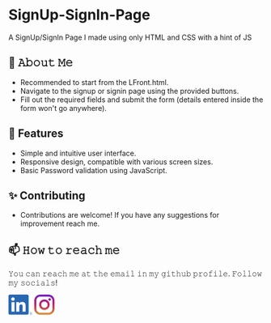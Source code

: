 # SignUp-SignIn-Page
A SignUp/SignIn Page I made using only HTML and CSS with a hint of JS 

## 👦 𝙰𝚋𝚘𝚞𝚝 𝙼𝚎
- Recommended to start from the LFront.html.
- Navigate to the signup or signin page using the provided buttons.
- Fill out the required fields and submit the form (details entered inside the form won't go anywhere).

## 📱 Features
- Simple and intuitive user interface.
- Responsive design, compatible with various screen sizes.
- Basic Password validation using JavaScript.

## ✨ Contributing
- Contributions are welcome! If you have any suggestions for improvement reach me.

## 📫 𝙷𝚘𝚠 𝚝𝚘 𝚛𝚎𝚊𝚌𝚑 𝚖𝚎
𝚈𝚘𝚞 𝚌𝚊𝚗 𝚛𝚎𝚊𝚌𝚑 𝚖𝚎 𝚊𝚝 𝚝𝚑𝚎 𝚎𝚖𝚊𝚒𝚕 𝚒𝚗 𝚖𝚢 𝚐𝚒𝚝𝚑𝚞𝚋 𝚙𝚛𝚘𝚏𝚒𝚕𝚎. 𝙵𝚘𝚕𝚕𝚘𝚠 𝚖𝚢 𝚜𝚘𝚌𝚒𝚊𝚕𝚜!

[<img src="assets/linkedin.png" height="40em" align="center" alt="Follow BatishLodhi on LinkedIn" title="Follow BatishLodhi on LinkedIn"/>](https://www.linkedin.com/in/batish-lodhi/)
[<img src="assets/instagram.svg" height="40em" align="center" alt="Follow BatishLodhi on Instagram" title="Follow BatishLodhi on Instagram"/>](https://www.instagram.com/batish_lodhi/)
